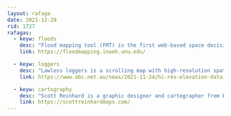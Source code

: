 ```yaml
---
layout: rafaga
date: 2021-12-29
rid: 1727
rafagas:
  - keyw: floods
    desc: "Flood mapping tool (FMT) is the first web-based space decision support system (WSDSS) tool to address flood-related information gaps in early warning and flood risk management systems"
    link: https://floodmapping.inweh.unu.edu/

  - keyw: loggers
    desc: "Lawless loggers is a scrolling map with high-resolution spatial data and information on how widespread and systemic illegal logging on the region's steepest slopes affects Melbourne's water supply"
    link: https://www.abc.net.au/news/2021-11-24/hi-res-elevation-data-pinpoints-outlaw-logging-in-forests/100626640

  - keyw: cartography
    desc: "Scott Reinhard is a graphic designer and cartographer from Brooklyn with great influence in the fields of cartography and data visualization who has his own map shop"
    link: https://scottreinhardmaps.com/
---
```

